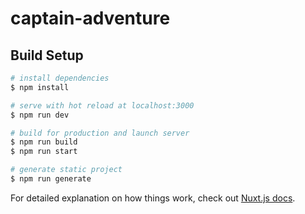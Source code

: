 # captain-adventure

## Build Setup

```bash
# install dependencies
$ npm install

# serve with hot reload at localhost:3000
$ npm run dev

# build for production and launch server
$ npm run build
$ npm run start

# generate static project
$ npm run generate
```

For detailed explanation on how things work, check out [Nuxt.js docs](https://nuxtjs.org).
